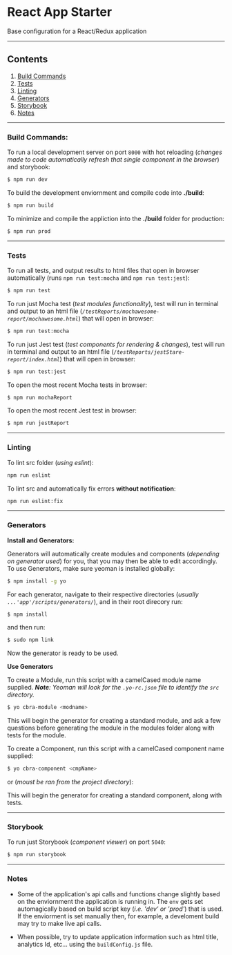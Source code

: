 # React App Starter

Base configuration for a React/Redux application

---

## Contents

1. [Build Commands](#build-commands)
2. [Tests](#tests)
3. [Linting](#linting)
4. [Generators](#generators)
5. [Storybook](#storybook)
6. [Notes](#notes)

---

### Build Commands:

<a name="build-commands" ></a>
To run a local development server on port `8000` with hot reloading (_changes made to code automatically refresh that single component in the browser_) and storybook:

```bash
$ npm run dev
```

To build the development enviornment and compile code into **./build**:

```bash
$ npm run build
```

To minimize and compile the appliction into the **./build** folder for production:

```bash
$ npm run prod
```

---

### Tests

<a name="tests"></a>
To run all tests, and output results to html files that open in browser automatically (runs `npm run test:mocha` and `npm run test:jest`):

```bash
$ npm run test
```

To run just Mocha test (_test modules functionality_), test will run in terminal and output to an html file (_`/testReports/mochawesome-report/mochawesome.html`_) that will open in browser:

```bash
$ npm run test:mocha
```

To run just Jest test (_test components for rendering & changes_), test will run in terminal and output to an html file (_`/testReports/jestStare-report/index.html`_) that will open in browser:

```bash
$ npm run test:jest
```

To open the most recent Mocha tests in browser:

```bash
$ npm run mochaReport
```

To open the most recent Jest test in browser:

```bash
$ npm run jestReport
```

---

### Linting

<a name="linting"></a>
To lint src folder (_using eslint_):

```bash
npm run eslint
```

To lint src and automatically fix errors **without notification**:

```bash
npm run eslint:fix
```

---

### Generators

<a name="generators"></a>
**Install and Generators:**

Generators will automatically create modules and components (_depending on generator used_) for you, that you may then be able to edit accordingly. To use Generators, make sure yeoman is installed globally:

```bash
$ npm install -g yo
```

For each generator, navigate to their respective directories (_usually `...'app'/scripts/generators/`_), and in their root direcory run:

```bash
$ npm install
```

and then run:

```bash
$ sudo npm link
```

Now the generator is ready to be used.

**Use Generators**

To create a Module, run this script with a camelCased module name supplied.
_**Note**: Yeoman will look for the `.yo-rc.json` file to identify the `src` directory._

```bash
$ yo cbra-module <modname>
```

This will begin the generator for creating a standard module, and ask a few questions before generating the module in the modules folder along with tests for the module.

To create a Component, run this script with a camelCased component name supplied:

```bash
$ yo cbra-component <cmpName>
```

or (_moust be ran from the project directory_):

This will begin the generator for creating a standard component, along with tests.

---

### Storybook

<a name="storybook"></a>
To run just Storybook (_component viewer_) on port `5040`:

```bash
$ npm run storybook
```

---

### Notes

<a name="notes"></a>

- Some of the application's api calls and functions change slightly based on the enviornment the application is running in. The `env` gets set automagically based on build script key (_i.e. 'dev' or 'prod'_) that is used. If the enviorment is set manually then, for example, a develoment build may try to make live api calls.

- When possible, try to update application information such as html title, analytics Id, etc... using the `buildConfig.js` file.
